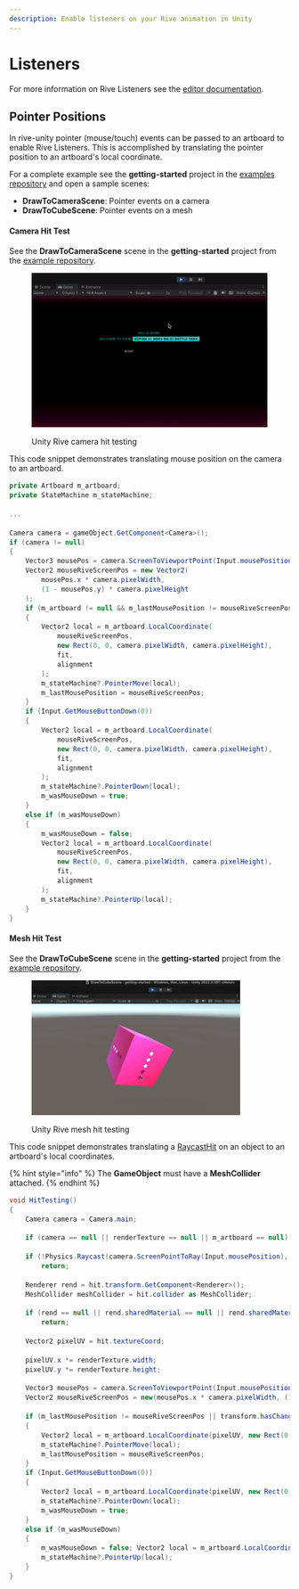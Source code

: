 ```yaml
---
description: Enable listeners on your Rive animation in Unity
---
```


# Listeners

For more information on Rive Listeners see the [editor documentation](../../editor/state-machine/listeners.md).

## Pointer Positions

In rive-unity pointer (mouse/touch) events can be passed to an artboard to enable Rive Listeners. This is accomplished by translating the pointer position to an artboard's local coordinate.

For a complete example see the **getting-started** project in the [examples repository](https://github.com/rive-app/rive-unity-examples) and open a sample scenes:&#x20;

* **DrawToCameraScene**: Pointer events on a camera
* **DrawToCubeScene**: Pointer events on a mesh

#### Camera Hit Test

See the **DrawToCameraScene** scene in the **getting-started** project from the [example repository](https://github.com/rive-app/rive-unity-examples).

<figure><img src="../../.gitbook/assets/rive-unity-pointer-events-camera.gif" alt=""><figcaption><p>Unity Rive camera hit testing</p></figcaption></figure>

This code snippet demonstrates translating mouse position on the camera to an artboard.

```csharp
private Artboard m_artboard;
private StateMachine m_stateMachine;

...

Camera camera = gameObject.GetComponent<Camera>();
if (camera != null)
{
    Vector3 mousePos = camera.ScreenToViewportPoint(Input.mousePosition);
    Vector2 mouseRiveScreenPos = new Vector2(
        mousePos.x * camera.pixelWidth,
        (1 - mousePos.y) * camera.pixelHeight
    );
    if (m_artboard != null && m_lastMousePosition != mouseRiveScreenPos)
    {
        Vector2 local = m_artboard.LocalCoordinate(
            mouseRiveScreenPos,
            new Rect(0, 0, camera.pixelWidth, camera.pixelHeight),
            fit,
            alignment
        );
        m_stateMachine?.PointerMove(local);
        m_lastMousePosition = mouseRiveScreenPos;
    }
    if (Input.GetMouseButtonDown(0))
    {
        Vector2 local = m_artboard.LocalCoordinate(
            mouseRiveScreenPos,
            new Rect(0, 0, camera.pixelWidth, camera.pixelHeight),
            fit,
            alignment
        );
        m_stateMachine?.PointerDown(local);
        m_wasMouseDown = true;
    }
    else if (m_wasMouseDown)
    {
        m_wasMouseDown = false;
        Vector2 local = m_artboard.LocalCoordinate(
            mouseRiveScreenPos,
            new Rect(0, 0, camera.pixelWidth, camera.pixelHeight),
            fit,
            alignment
        );
        m_stateMachine?.PointerUp(local);
    }
}
```

#### Mesh Hit Test

See the **DrawToCubeScene** scene in the **getting-started** project from the [example repository](https://github.com/rive-app/rive-unity-examples).

<figure><img src="../../.gitbook/assets/CleanShot 2023-11-15 at 11.52.35.gif" alt="" width="375"><figcaption><p>Unity Rive mesh hit testing</p></figcaption></figure>

This code snippet demonstrates translating a [RaycastHit](https://docs.unity3d.com/ScriptReference/RaycastHit.html) on an object to an artboard's local coordinates.

{% hint style="info" %}
The **GameObject** must have a **MeshCollider** attached.
{% endhint %}

```csharp
void HitTesting()
{
    Camera camera = Camera.main;

    if (camera == null || renderTexture == null || m_artboard == null) return;

    if (!Physics.Raycast(camera.ScreenPointToRay(Input.mousePosition), out RaycastHit hit))
        return;

    Renderer rend = hit.transform.GetComponent<Renderer>();
    MeshCollider meshCollider = hit.collider as MeshCollider;

    if (rend == null || rend.sharedMaterial == null || rend.sharedMaterial.mainTexture == null || meshCollider == null)
        return;

    Vector2 pixelUV = hit.textureCoord;

    pixelUV.x *= renderTexture.width;
    pixelUV.y *= renderTexture.height;

    Vector3 mousePos = camera.ScreenToViewportPoint(Input.mousePosition);
    Vector2 mouseRiveScreenPos = new(mousePos.x * camera.pixelWidth, (1 - mousePos.y) * camera.pixelHeight);

    if (m_lastMousePosition != mouseRiveScreenPos || transform.hasChanged)
    {
        Vector2 local = m_artboard.LocalCoordinate(pixelUV, new Rect(0, 0, renderTexture.width, renderTexture.height), fit, alignment);
        m_stateMachine?.PointerMove(local);
        m_lastMousePosition = mouseRiveScreenPos;
    }
    if (Input.GetMouseButtonDown(0))
    {
        Vector2 local = m_artboard.LocalCoordinate(pixelUV, new Rect(0, 0, renderTexture.width, renderTexture.height), fit, alignment);
        m_stateMachine?.PointerDown(local);
        m_wasMouseDown = true;
    }
    else if (m_wasMouseDown)
    {
        m_wasMouseDown = false; Vector2 local = m_artboard.LocalCoordinate(mouseRiveScreenPos, new Rect(0, 0, renderTexture.width, renderTexture.height), fit, alignment);
        m_stateMachine?.PointerUp(local);
    }
}
```
